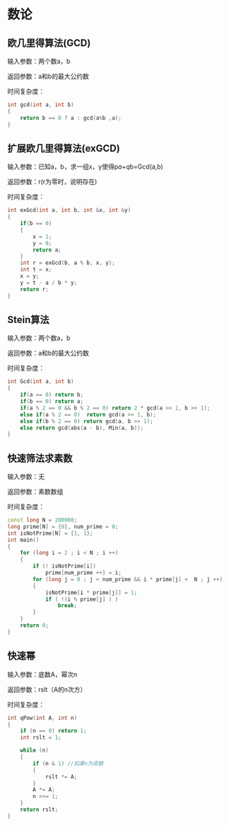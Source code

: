 # 数论

## 欧几里得算法(GCD)

输入参数：两个数a，b

返回参数：a和b的最大公约数

时间复杂度：

```c++
int gcd(int a, int b)
{
    return b == 0 ? a : gcd(a%b ,a);
}
```

## 扩展欧几里得算法(exGCD)

输入参数：已知a，b，求一组x，y使得p*a+q*b=Gcd(a,b)

返回参数：r(r为零时，说明存在)

时间复杂度：

```c++
int exGcd(int a, int b, int &x, int &y)
{
    if(b == 0)
    {
        x = 1;
        y = 0;
        return a;
    }
    int r = exGcd(b, a % b, x, y);
    int t = x;
    x = y;
    y = t - a / b * y;
    return r;
}
```

## Stein算法

输入参数：两个数a，b

返回参数：a和b的最大公约数

时间复杂度：

```c++
int Gcd(int a, int b)
{
    if(a == 0) return b;
    if(b == 0) return a;
    if(a % 2 == 0 && b % 2 == 0) return 2 * gcd(a >> 1, b >> 1);
    else if(a % 2 == 0)  return gcd(a >> 1, b);
    else if(b % 2 == 0) return gcd(a, b >> 1);
    else return gcd(abs(a - b), Min(a, b));
}
```

## 快速筛法求素数

输入参数：无

返回参数：素数数组

时间复杂度：

```c++
const long N = 200000;
long prime[N] = {0}, num_prime = 0;
int isNotPrime[N] = {1, 1};
int main()
{
    for (long i = 2 ; i < N ; i ++)
    {
        if (! isNotPrime[i])
            prime[num_prime ++] = i;
        for (long j = 0 ; j < num_prime && i * prime[j] <  N ; j ++)
        {
            isNotPrime[i * prime[j]] = 1;
            if ( !(i % prime[j] ) )
                break;
        }
    }
    return 0;
}
```

## 快速幂

输入参数：底数A，幂次n

返回参数：rslt（A的n次方）

时间复杂度：

```c++
int qPow(int A, int n)
{
    if (n == 0) return 1;
    int rslt = 1;

    while (n)
    {
        if (n & 1) //如果n为奇数
        {
            rslt *= A;
        }
        A *= A;
        n >>= 1;
    }
    return rslt;
}
```
